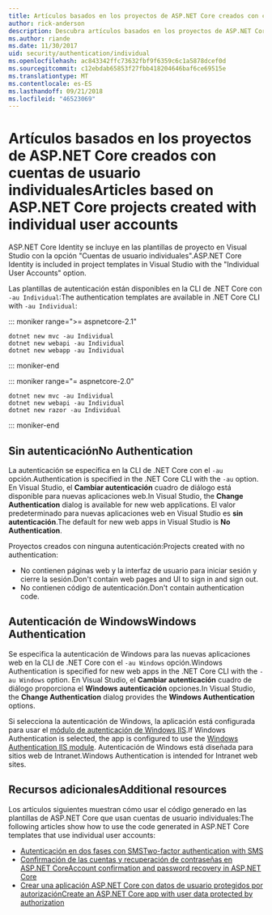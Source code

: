 ```yaml
---
title: Artículos basados en los proyectos de ASP.NET Core creados con cuentas de usuario individuales
author: rick-anderson
description: Descubra artículos basados en los proyectos de ASP.NET Core creados con cuentas de usuario individuales.
ms.author: riande
ms.date: 11/30/2017
uid: security/authentication/individual
ms.openlocfilehash: ac843342ffc73632fbf9f6359c6c1a5878dcef0d
ms.sourcegitcommit: c12ebdab65853f27fbb418204646baf6ce69515e
ms.translationtype: MT
ms.contentlocale: es-ES
ms.lasthandoff: 09/21/2018
ms.locfileid: "46523069"
---
```

# <a name="articles-based-on-aspnet-core-projects-created-with-individual-user-accounts"></a><span data-ttu-id="41d0c-103">Artículos basados en los proyectos de ASP.NET Core creados con cuentas de usuario individuales</span><span class="sxs-lookup"><span data-stu-id="41d0c-103">Articles based on ASP.NET Core projects created with individual user accounts</span></span>

<span data-ttu-id="41d0c-104">ASP.NET Core Identity se incluye en las plantillas de proyecto en Visual Studio con la opción "Cuentas de usuario individuales".</span><span class="sxs-lookup"><span data-stu-id="41d0c-104">ASP.NET Core Identity is included in project templates in Visual Studio with the "Individual User Accounts" option.</span></span>

<span data-ttu-id="41d0c-105">Las plantillas de autenticación están disponibles en la CLI de .NET Core con `-au Individual`:</span><span class="sxs-lookup"><span data-stu-id="41d0c-105">The authentication templates are available in .NET Core CLI with `-au Individual`:</span></span>

::: moniker range=">= aspnetcore-2.1"

```console
dotnet new mvc -au Individual
dotnet new webapi -au Individual
dotnet new webapp -au Individual
```

::: moniker-end

::: moniker range="= aspnetcore-2.0"

```console
dotnet new mvc -au Individual
dotnet new webapi -au Individual
dotnet new razor -au Individual
```

::: moniker-end

<a name="no"></a>
## <a name="no-authentication"></a><span data-ttu-id="41d0c-106">Sin autenticación</span><span class="sxs-lookup"><span data-stu-id="41d0c-106">No Authentication</span></span>

<span data-ttu-id="41d0c-107">La autenticación se especifica en la CLI de .NET Core con el `-au` opción.</span><span class="sxs-lookup"><span data-stu-id="41d0c-107">Authentication is specified in the .NET Core CLI with the `-au` option.</span></span> <span data-ttu-id="41d0c-108">En Visual Studio, el **Cambiar autenticación** cuadro de diálogo está disponible para nuevas aplicaciones web.</span><span class="sxs-lookup"><span data-stu-id="41d0c-108">In Visual Studio, the **Change Authentication** dialog is available for new web applications.</span></span> <span data-ttu-id="41d0c-109">El valor predeterminado para nuevas aplicaciones web en Visual Studio es **sin autenticación**.</span><span class="sxs-lookup"><span data-stu-id="41d0c-109">The default for new web apps in Visual Studio is **No Authentication**.</span></span>

<span data-ttu-id="41d0c-110">Proyectos creados con ninguna autenticación:</span><span class="sxs-lookup"><span data-stu-id="41d0c-110">Projects created with no authentication:</span></span>

* <span data-ttu-id="41d0c-111">No contienen páginas web y la interfaz de usuario para iniciar sesión y cierre la sesión.</span><span class="sxs-lookup"><span data-stu-id="41d0c-111">Don't contain web pages and UI to sign in and sign out.</span></span>
* <span data-ttu-id="41d0c-112">No contienen código de autenticación.</span><span class="sxs-lookup"><span data-stu-id="41d0c-112">Don't contain authentication code.</span></span>

<a name="win"></a>
## <a name="windows-authentication"></a><span data-ttu-id="41d0c-113">Autenticación de Windows</span><span class="sxs-lookup"><span data-stu-id="41d0c-113">Windows Authentication</span></span>

<span data-ttu-id="41d0c-114">Se especifica la autenticación de Windows para las nuevas aplicaciones web en la CLI de .NET Core con el `-au Windows` opción.</span><span class="sxs-lookup"><span data-stu-id="41d0c-114">Windows Authentication is specified for new web apps in the .NET Core CLI with the `-au Windows` option.</span></span> <span data-ttu-id="41d0c-115">En Visual Studio, el **Cambiar autenticación** cuadro de diálogo proporciona el **Windows autenticación** opciones.</span><span class="sxs-lookup"><span data-stu-id="41d0c-115">In Visual Studio, the **Change Authentication** dialog provides the **Windows Authentication** options.</span></span>

<span data-ttu-id="41d0c-116">Si selecciona la autenticación de Windows, la aplicación está configurada para usar el [módulo de autenticación de Windows IIS](xref:host-and-deploy/iis/modules).</span><span class="sxs-lookup"><span data-stu-id="41d0c-116">If Windows Authentication is selected, the app is configured to use the [Windows Authentication IIS module](xref:host-and-deploy/iis/modules).</span></span> <span data-ttu-id="41d0c-117">Autenticación de Windows está diseñada para sitios web de Intranet.</span><span class="sxs-lookup"><span data-stu-id="41d0c-117">Windows Authentication is intended for Intranet web sites.</span></span>

## <a name="additional-resources"></a><span data-ttu-id="41d0c-118">Recursos adicionales</span><span class="sxs-lookup"><span data-stu-id="41d0c-118">Additional resources</span></span>

<span data-ttu-id="41d0c-119">Los artículos siguientes muestran cómo usar el código generado en las plantillas de ASP.NET Core que usan cuentas de usuario individuales:</span><span class="sxs-lookup"><span data-stu-id="41d0c-119">The following articles show how to use the code generated in ASP.NET Core templates that use individual user accounts:</span></span>

* [<span data-ttu-id="41d0c-120">Autenticación en dos fases con SMS</span><span class="sxs-lookup"><span data-stu-id="41d0c-120">Two-factor authentication with SMS</span></span>](xref:security/authentication/2fa)
* [<span data-ttu-id="41d0c-121">Confirmación de las cuentas y recuperación de contraseñas en ASP.NET Core</span><span class="sxs-lookup"><span data-stu-id="41d0c-121">Account confirmation and password recovery in ASP.NET Core</span></span>](xref:security/authentication/accconfirm)
* [<span data-ttu-id="41d0c-122">Crear una aplicación ASP.NET Core con datos de usuario protegidos por autorización</span><span class="sxs-lookup"><span data-stu-id="41d0c-122">Create an ASP.NET Core app with user data protected by authorization</span></span>](xref:security/authorization/secure-data)
